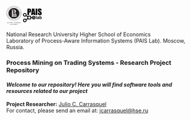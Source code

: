 <!DOCTYPE html>
<html>
<head>
<meta charset="UTF-8">
</head>
<body>
<p><img src="https://raw.githubusercontent.com/jcarrasquel/pais-trading-systems/master-2/misc/logo-hse.png" alt="PAIS" width="40" height="50"> <img src="https://raw.githubusercontent.com/jcarrasquel/pais-trading-systems/master-2/misc/logo-pais.png" alt="PAIS" width="50" height="50"></p>

<p>National Research University Higher School of Economics<br>
Laboratory of Process-Aware Information Systems (PAIS Lab). Moscow, Russia.</p>

<h3>Process Mining on Trading Systems - Research Project Repository</h2>
<h4><i>Welcome to our repository! Here you will find software tools and resources related to our project</i></h4>

<b>Project Researcher:</b> <a href="https://www.hse.ru/en/staff/jcarrasquel">Julio C. Carrasquel</a><br>
For contact, please send an email at: jcarrasquel@hse.ru
</body>
</html> 
